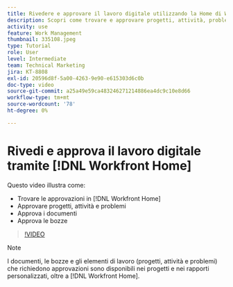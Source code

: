 ```yaml
---
title: Rivedere e approvare il lavoro digitale utilizzando la Home di Workfront
description: Scopri come trovare e approvare progetti, attività, problemi, documenti e bozze in [!DNL Workfront Home].
activity: use
feature: Work Management
thumbnail: 335108.jpeg
type: Tutorial
role: User
level: Intermediate
team: Technical Marketing
jira: KT-8808
exl-id: 20596d8f-5a00-4263-9e90-e615303d6c0b
doc-type: video
source-git-commit: a25a49e59ca483246271214886ea4dc9c10e8d66
workflow-type: tm+mt
source-wordcount: '78'
ht-degree: 0%

---
```


# Rivedi e approva il lavoro digitale tramite [!DNL Workfront Home]

Questo video illustra come:

* Trovare le approvazioni in [!DNL Workfront Home]
* Approvare progetti, attività e problemi
* Approva i documenti
* Approva le bozze

>[!VIDEO](https://video.tv.adobe.com/v/335108/?quality=12&learn=on)


>[!NOTE]
>
>I documenti, le bozze e gli elementi di lavoro (progetti, attività e problemi) che richiedono approvazioni sono disponibili nei progetti e nei rapporti personalizzati, oltre a [!DNL Workfront Home].



<!---
learn more URLS
Approving work
Home area for Reviewers
Guides
Home overview for Reviewers
Issue page overview
--->
